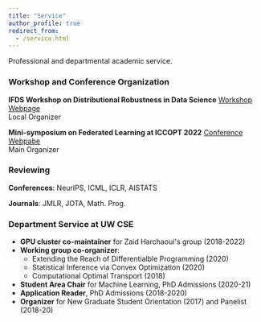```yaml
---
title: "Service"
author_profile: true
redirect_from: 
  - /service.html
---
```

Professional and departmental academic service.

### Workshop and Conference Organization

**IFDS Workshop on Distributional Robustness in Data Science**
[Workshop Webpage](https://ifds-tripods.github.io/drds-workshop-2022/)  
Local Organizer  

**Mini-symposium on Federated Learning at ICCOPT 2022** 
[Conference Webpabe](https://iccopt2022.lehigh.edu/)  
Main Organizer

### Reviewing

**Conferences**: NeurIPS, ICML, ICLR, AISTATS  

**Journals**: JMLR, JOTA, Math. Prog.  

### Department Service at UW CSE

- **GPU cluster co-maintainer** for Zaid Harchaoui's group (2018-2022)
- **Working group co-organizer**:
  * Extending the Reach of Differentialble Programming (2020)
  * Statistical Inference via Convex Optimization (2020)
  * Computational Optimal Transport (2018)
- **Student Area Chair** for Machine Learning, PhD Admissions (2020-21)  
- **Application Reader**, PhD Admissions (2018-2020)
- **Organizer** for New Graduate Student Orientation (2017) and Panelist (2018-20) 


